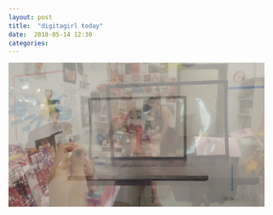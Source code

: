 ```yaml
---
layout: post
title:  "digitagirl today"
date:  2018-05-14 12:30
categories: 
---
```



![today](/img/blog/2018-05/05-14.png)

